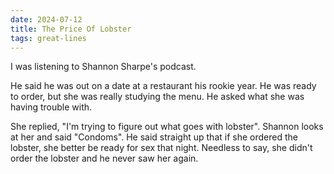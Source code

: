 ```yaml
---
date: 2024-07-12
title: The Price Of Lobster
tags: great-lines
---
```


I was listening to Shannon Sharpe's podcast. 

He said he was out on a date at a restaurant his rookie year. He was ready to order, but she was really studying the menu. He asked what she was having trouble with. 

She replied, "I'm trying to figure out what goes with lobster". Shannon looks at her and said "Condoms". He said straight up that if she ordered the lobster, she better be ready for sex that night. Needless to say, she didn't order the lobster and he never saw her again. 
